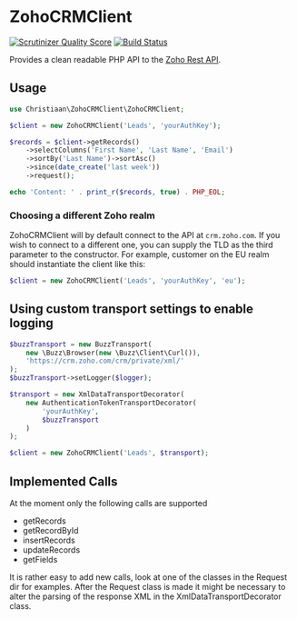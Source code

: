 # ZohoCRMClient
[![Scrutinizer Quality Score](https://scrutinizer-ci.com/g/christiaan/zohocrmclient/badges/quality-score.png?s=67d109ea323c9024fb43ff1c8a23a5b4c676dbce)](https://scrutinizer-ci.com/g/christiaan/zohocrmclient/)
[![Build Status](https://travis-ci.org/christiaan/zohocrmclient.png)](https://travis-ci.org/christiaan/zohocrmclient)

Provides a clean readable PHP API to the [Zoho Rest API](https://www.zoho.com/crm/help/api/).

## Usage
```php
use Christiaan\ZohoCRMClient\ZohoCRMClient;

$client = new ZohoCRMClient('Leads', 'yourAuthKey');

$records = $client->getRecords()
    ->selectColumns('First Name', 'Last Name', 'Email')
    ->sortBy('Last Name')->sortAsc()
    ->since(date_create('last week'))
    ->request();

echo 'Content: ' . print_r($records, true) . PHP_EOL;

```

### Choosing a different Zoho realm

ZohoCRMClient will by default connect to the API at `crm.zoho.com`. If you wish to connect to a different one, you can supply the TLD as the third parameter to the constructor. For example, customer on the EU realm should instantiate the client like this:

``` php
$client = new ZohoCRMClient('Leads', 'yourAuthKey', 'eu');
```

## Using custom transport settings to enable logging
```php
$buzzTransport = new BuzzTransport(
    new \Buzz\Browser(new \Buzz\Client\Curl()),
    'https://crm.zoho.com/crm/private/xml/'
);
$buzzTransport->setLogger($logger);

$transport = new XmlDataTransportDecorator(
    new AuthenticationTokenTransportDecorator(
        'yourAuthKey',
        $buzzTransport
    )
);

$client = new ZohoCRMClient('Leads', $transport);
```

## Implemented Calls
At the moment only the following calls are supported
- getRecords
- getRecordById
- insertRecords
- updateRecords
- getFields

It is rather easy to add new calls, look at one of the classes in the Request dir for examples.
After the Request class is made it might be necessary to alter the parsing of the response XML in the XmlDataTransportDecorator class.
